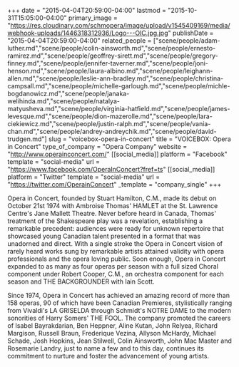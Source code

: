 +++
date = "2015-04-04T20:59:00-04:00"
lastmod = "2015-10-31T15:05:00-04:00"
primary_image = "https://res.cloudinary.com/schmopera/image/upload/v1545409169/media/webhook-uploads/1446318312936/Logo---OIC.jpg.jpg"
publishDate = "2015-04-04T20:59:00-04:00"
related_people = ["scene/people/adam-luther.md","scene/people/colin-ainsworth.md","scene/people/ernesto-ramirez.md","scene/people/geoffrey-sirett.md","scene/people/gregory-finney.md","scene/people/jennifer-taverner.md","scene/people/joni-henson.md","scene/people/laura-albino.md","scene/people/leighann-allen.md","scene/people/leslie-ann-bradley.md","scene/people/christina-campsall.md","scene/people/michelle-garlough.md","scene/people/michle-bogdanowicz.md","scene/people/janaka-welihinda.md","scene/people/natalya-matyusheva.md","scene/people/virginia-hatfield.md","scene/people/james-levesque.md","scene/people/dion-mazerolle.md","scene/people/lara-ciekiewicz.md","scene/people/justin-ralph.md","scene/people/vania-chan.md","scene/people/andrey-andreychik.md","scene/people/david-trudgen.md"]
slug = "voicebox-opera-in-concert"
title = "VOICEBOX: Opera in Concert"
type_of_company = "Opera Company"
website = "http://www.operainconcert.com/"
[[social_media]]
platform = "Facebook"
template = "social-media"
url = "https://www.facebook.com/OperaInConcert?fref=ts"
[[social_media]]
platform = "Twitter"
template = "social-media"
url = "https://twitter.com/OperainConcert"
_template = "company_single"
+++

<p>
	Opera in Concert, founded by Stuart Hamilton, C.M., made its debut on October 21st 1974 with Ambroise Thomas' HAMLET at the St. Lawrence Centre's Jane Mallett Theatre. Never before heard in Canada, Thomas' treatment of the Shakespeare play was a revelation, establishing a remarkable precedent: audiences were ready for unknown repertoire that showcased young Canadian talent presented in a format that was unadorned and direct. With a single stroke the Opera in Concert vision of rarely heard works sung by remarkable artists attained validity with opera professionals and the opera loving public. Soon enough, Opera in Concert expanded to as many as four operas per season with a full sized Choral component under Robert Cooper, C.M., an orchestra component for each season and THE BACKGROUNDER with Iain Scott.
</p>
<p>
	Since 1974, Opera in Concert has achieved an amazing record of more than 158 operas, 90 of which have been Canadian Premieres, stylistically ranging from Vivaldi's LA GRISELDA through Schmidt's NOTRE DAME to the modern sonorities of Harry Somers' THE FOOL. The company promoted the careers of Isabel Bayrakdarian, Ben Heppner, Aline Kutan, John Relyea, Richard Margison, Russell Braun, Frederique Vezina, Allyson McHardy, Michael Schade, Josh Hopkins, Jean Stilwell, Colin Ainsworth, John Mac Master and Rosemarie Landry, just to name a few and to this day, continues its commitment to nurture and foster the advancement of young artists.
</p>
